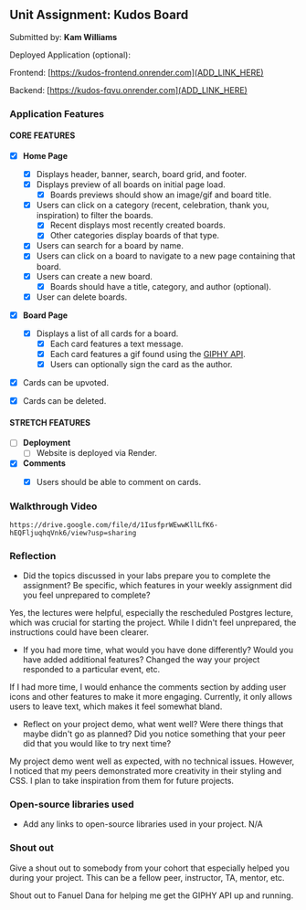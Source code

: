 ## Unit Assignment: Kudos Board

Submitted by: **Kam Williams**

Deployed Application (optional): 

Frontend: [https://kudos-frontend.onrender.com](ADD_LINK_HERE)

Backend: [https://kudos-fqvu.onrender.com](ADD_LINK_HERE)

### Application Features

#### CORE FEATURES

- [x] **Home Page**
  - [x] Displays header, banner, search, board grid, and footer.
  - [x] Displays preview of all boards on initial page load.
    - [x] Boards previews should show an image/gif and board title.
  - [x] Users can click on a category (recent, celebration, thank you, inspiration) to filter the boards.
    - [x] Recent displays most recently created boards.
    - [x] Other categories display boards of that type.
  - [x] Users can search for a board by name.
  - [x] Users can click on a board to navigate to a new page containing that board.
  - [x] Users can create a new board.
    - [x] Boards should have a title, category, and author (optional).
  - [x] User can delete boards.
  
- [x] **Board Page**
  - [x] Displays a list of all cards for a board.
    -  [x] Each card features a text message.
    -  [x] Each card features a gif found using the [GIPHY API](https://developers.giphy.com/docs/api/).
    -  [x] Users can optionally sign the card as the author.  
-   [x] Cards can be upvoted.
-   [x] Cards can be deleted.


#### STRETCH FEATURES


- [ ] **Deployment**
  - [ ] Website is deployed via Render.
- [x] **Comments**
  - [x] Users should be able to comment on cards.


### Walkthrough Video

`https://drive.google.com/file/d/1IusfprWEwwKllLfK6-hEQFljuqhqVnk6/view?usp=sharing`

### Reflection

* Did the topics discussed in your labs prepare you to complete the assignment? Be specific, which features in your weekly assignment did you feel unprepared to complete?

Yes, the lectures were helpful, especially the rescheduled Postgres lecture, which was crucial for starting the project. While I didn't feel unprepared, the instructions could have been clearer.

* If you had more time, what would you have done differently? Would you have added additional features? Changed the way your project responded to a particular event, etc.
  
If I had more time, I would enhance the comments section by adding user icons and other features to make it more engaging. Currently, it only allows users to leave text, which makes it feel somewhat bland.

* Reflect on your project demo, what went well? Were there things that maybe didn't go as planned? Did you notice something that your peer did that you would like to try next time?

My project demo went well as expected, with no technical issues. However, I noticed that my peers demonstrated more creativity in their styling and CSS. I plan to take inspiration from them for future projects.

### Open-source libraries used

- Add any links to open-source libraries used in your project.
N/A

### Shout out

Give a shout out to somebody from your cohort that especially helped you during your project. This can be a fellow peer, instructor, TA, mentor, etc.

Shout out to Fanuel Dana for helping me get the GIPHY API up and running.
